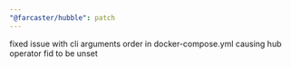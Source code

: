 ```yaml
---
"@farcaster/hubble": patch
---
```


fixed issue with cli arguments order in docker-compose.yml causing hub operator fid to be unset
